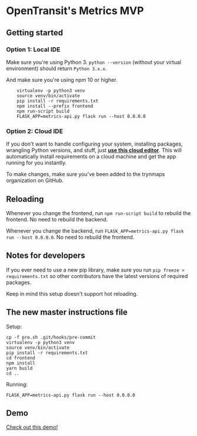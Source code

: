 # OpenTransit's Metrics MVP

## Getting started


### Option 1: Local IDE

Make sure you're using Python 3. `python --version` (without your virtual environment) should return `Python 3.x.x`.

And make sure you're using npm 10 or higher.

```
    virtualenv -p python3 venv
    source venv/bin/activate
    pip install -r requirements.txt
    npm install --prefix frontend
    npm run-script build
    FLASK_APP=metrics-api.py flask run --host 0.0.0.0
```

### Option 2: Cloud IDE

If you don't want to handle configuring your system, installing packages,
wrangling Python versions, and stuff, just **[use this cloud editor](http://gitpod.io#https://github.com/trynmaps/metrics-mvp)**.
This will automatically install requirements on a cloud machine
and get the app running for you instantly.

To make changes, make sure you've been added to the trynmaps organization
on GitHub.


## Reloading

Whenever you change the frontend, run `npm run-script build` to rebuild the frontend.
No need to rebuild the backend.

Whenever you change the backend, run `FLASK_APP=metrics-api.py flask run --host 0.0.0.0`.
No need to rebuild the frontend.

## Notes for developers

If you ever need to use a new pip library, make sure you run `pip freeze > requirements.txt` so other contributors have the latest versions of required packages.

Keep in mind this setup doesn't support hot reloading.


## The new master instructions file

Setup:

```
cp -f pre.sh .git/hooks/pre-commit
virtualenv -p python3 venv
source venv/bin/activate
pip install -r requirements.txt
cd frontend
npm install
yarn build
cd ..
```

Running:

```
FLASK_APP=metrics-api.py flask run --host 0.0.0.0
```

## Demo

[Check out this demo!](https://opentransit.herokuapp.com/metrics)
